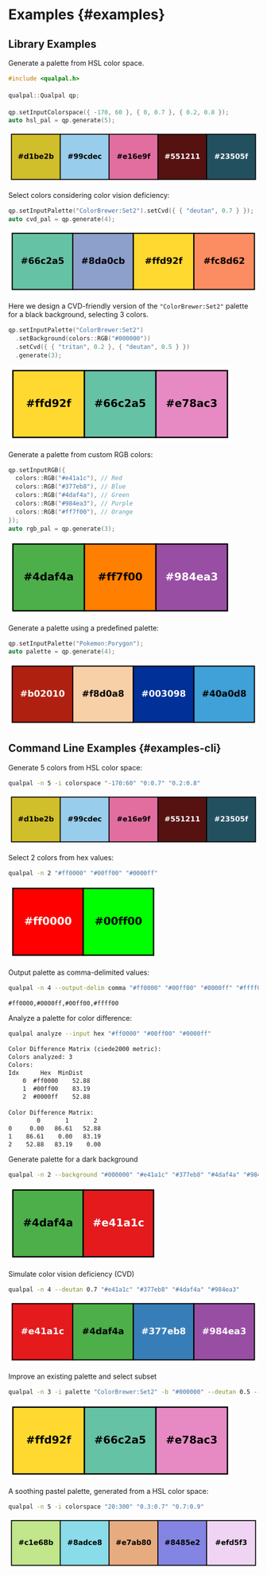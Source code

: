 # Examples {#examples}

## Library Examples

Generate a palette from HSL color space.

```cpp
#include <qualpal.h>

qualpal::Qualpal qp;

qp.setInputColorspace({ -170, 60 }, { 0, 0.7 }, { 0.2, 0.8 });
auto hsl_pal = qp.generate(5);
```

![Five colors from the HSL color space](images/examples/hsl_pal.svg)

Select colors considering color vision deficiency:

```cpp
qp.setInputPalette("ColorBrewer:Set2").setCvd({ { "deutan", 0.7 } });
auto cvd_pal = qp.generate(4);
```

![Four colors from ColorBrewer Set2 palette with deuteranomaly simulation](images/examples/brewer_set2_deutan.svg)

Here we design a CVD-friendly version of the `"ColorBrewer:Set2"` palette
for a black background, selecting 3 colors.

```cpp
qp.setInputPalette("ColorBrewer:Set2")
  .setBackground(colors::RGB("#000000"))
  .setCvd({ { "tritan", 0.2 }, { "deutan", 0.5 } })
  .generate(3);
```

![Three colors from ColorBrewer Set2 palette with tritanomaly and deuteranomaly simulation on black background](images/examples/lib_cvd.svg)

Generate a palette from custom RGB colors:

```cpp
qp.setInputRGB({
  colors::RGB("#e41a1c"), // Red
  colors::RGB("#377eb8"), // Blue
  colors::RGB("#4daf4a"), // Green
  colors::RGB("#984ea3"), // Purple
  colors::RGB("#ff7f00"), // Orange
});
auto rgb_pal = qp.generate(3);
```

![Three colors from given RGB input](images/examples/lib_hex.svg)

Generate a palette using a predefined palette:

```cpp
qp.setInputPalette("Pokemon:Porygon");
auto palette = qp.generate(4);
```

![Four colors from the Pokemon Porygon palette](images/examples/lib_porygon.svg)

## Command Line Examples {#examples-cli}

Generate 5 colors from HSL color space:

```bash
qualpal -n 5 -i colorspace "-170:60" "0:0.7" "0.2:0.8"
```

![Five colors from the HSL color space](images/examples/hsl_pal.svg)

Select 2 colors from hex values:

```bash
qualpal -n 2 "#ff0000" "#00ff00" "#0000ff"
```

![Two colors from hex RGB input](images/examples/hex_pal.svg)

Output palette as comma-delimited values:

```bash
qualpal -n 4 --output-delim comma "#ff0000" "#00ff00" "#0000ff" "#ffff00"
```

```
#ff0000,#0000ff,#00ff00,#ffff00
```

Analyze a palette for color difference:

```bash
qualpal analyze --input hex "#ff0000" "#00ff00" "#0000ff"
```

    Color Difference Matrix (ciede2000 metric):
    Colors analyzed: 3
    Colors:
    Idx      Hex  MinDist
        0  #ff0000    52.88
        1  #00ff00    83.19
        2  #0000ff    52.88

    Color Difference Matrix:
            0       1       2
    0     0.00   86.61   52.88
    1    86.61    0.00   83.19
    2    52.88   83.19    0.00

Generate palette for a dark background

```bash
qualpal -n 2 --background "#000000" "#e41a1c" "#377eb8" "#4daf4a" "#984ea3"
```

![Two colors from given RGB input optimized for black background](images/examples/cli_bg_dark.svg)

Simulate color vision deficiency (CVD)

```bash
qualpal -n 4 --deutan 0.7 "#e41a1c" "#377eb8" "#4daf4a" "#984ea3"
```

![Four colors from given RGB input with deuteranomaly simulation](images/examples/cli_deutan.svg)

Improve an existing palette and select subset

```bash
qualpal -n 3 -i palette "ColorBrewer:Set2" -b "#000000" --deutan 0.5 --tritan 0.2
```

![Three colors from ColorBrewer Set2 palette with tritanomaly and deuteranomaly simulation on black background](images/examples/lib_cvd.svg)

A soothing pastel palette, generated from a HSL color space:

```bash
qualpal -n 5 -i colorspace "20:300" "0.3:0.7" "0.7:0.9"
```

![A palette of pastels](images/examples/lib_pastels.svg)
